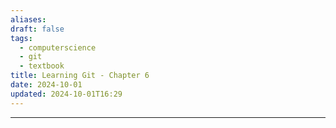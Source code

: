 ```yaml
---
aliases: 
draft: false
tags:
  - computerscience
  - git
  - textbook
title: Learning Git - Chapter 6
date: 2024-10-01
updated: 2024-10-01T16:29
---
```


-------------------------------------------------------------------------------


